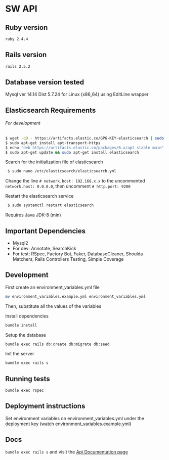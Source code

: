 SW API
========

Ruby version
-----

```bash
ruby 2.4.4
```

Rails version
-----

```bash
rails 2.5.2
```

Database version tested
-------
Mysql ver 14.14 Dist 5.7.24 for Linux (x86_64) using EditLine wrapper

Elasticsearch Requirements
------

###### For development
```bash
$ wget -qO - https://artifacts.elastic.co/GPG-KEY-elasticsearch | sudo apt-key add -
$ sudo apt-get install apt-transport-https
$ echo "deb https://artifacts.elastic.co/packages/6.x/apt stable main" | sudo tee -a /etc/apt/sources.list.d/elastic-6.x.list
$ sudo apt-get update && sudo apt-get install elasticsearch
```

Search for the initialization file of elasticsearch
 
```bash
 $ sudo nano /etc/elasticsearch/elasticsearch.yml
```
Change the line ``# network.host: 192.168.x.x`` to the uncommented ``network.host: 0.0.0.0``, then uncomment ``# http.port: 9200``

Restart the elasticsearch service

```bash
 $ sudo systemctl restart elasticsearch
```

Requires Java JDK-8 (min)

Important Dependencies
-------
* Mysql2
* For dev: Annotate, SearchKick
* For test: RSpec, Factory Bot, Faker, DatabaseCleaner, 
Shoulda Matchers, Rails Controllers Testing, Simple Coverage

Development
-------
First create an environment_variables.yml file

```bash
mv environment_variables.example.yml environment_variables.yml
```
Then, substitute all the values of the variables

Install dependencies
```bash
bundle install
```

Setup the database
```bash
bundle exec rails db:create db:migrate db:seed
```

Init the server
```bash
bundle exec rails s
```

Running tests
-------

```bash
bundle exec rspec
```

Deployment instructions
-------
Set environment variables on environment_variables.yml under the deployment key (watch environment_variables.example.yml)

Docs
--------

`bundle exec rails s` and visit the [Api Documentation page](http://localhost:3000/api-docs)
